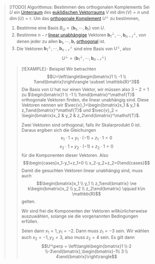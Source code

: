 > [!TODO] Algorithmus: Bestimmen des orthogonalen Komplements
> Sei $U$ ein [Unterraum](../Unterraum.md) des [euklidischen Vektorraums](Abstraktes%20inneres%20Produkt.md) $V$ mit $\dim(V) = n$ und $\dim(U) = r$. Um das [orthogonale Komplement](Orthogonales%20Komplement.md) $U^\perp$ zu bestimmen,
> 1. Bestimme eine Basis $B_{U}=\{\mathbf{b}_1,\cdots,\mathbf{b}_r\}$ von $U$.
> 2. Bestimme $n-r$ [linear unabhängige](../Lineare%20Unabhängigkeit.md) Vektoren $\mathbf{b}_1^\perp,\cdots,\mathbf{b}_{n-r}^\perp$, von denen jeder zu allen $\mathbf{b}_1,\cdots,\mathbf{b}_r$ [orthogonal](Orthogonalität.md) ist.
> 3. Die Vektoren $\mathbf{b}_1^\perp,\cdots,\mathbf{b}_{n-r}^\perp$ sind eine Basis von $U^\perp$, also
> $$U^\perp = \langle\mathbf{b}_1^\perp,\cdots,\mathbf{b}_{n-r}^\perp\rangle$$
> 
> > [!EXAMPLE]- Beispiel
> > Wir betrachten
> > $$U=\left\langle\begin{bmatrix}1 \\ -1 \\ 1\end{bmatrix}\right\rangle \subset \mathbb{R}^3$$
> > Die Basis von $U$ hat nur einen Vektor, wir müssen also $3-2=1$ zu $\begin{bmatrix}1 \\ -1 \\ 1\end{bmatrix}^\mathsf{T}$ orthogonale Vektoren finden, die linear unabhängig sind. Diese Vektoren nennen wir $\vec{v}_1=\begin{bmatrix}x_1 & y_1 & z_1\end{bmatrix}^\mathsf{T}$ und $\vec{v}_2 = \begin{bmatrix}x_2 & y_2 & z_2\end{bmatrix}^\mathsf{T}$.
> > 
> > Zwei Vektoren sind orthogonal, falls ihr Skalarprodukt 0 ist. Daraus ergiben sich die Gleichungen
> > $$x_1\cdot 1 + y_1\cdot (-1) + z_1\cdot 1 = 0$$
> > $$x_2\cdot 1 + y_2\cdot (-1) + z_2\cdot 1 = 0$$
> > für die Komponenten dieser Vektoren.
> > Also
> > $$\begin{cases}x_1-y_1+z_1=0 \\ x_2-y_2+z_2=0\end{cases}$$
> > Damit die gesuchten Vektoren linear unabhängig sind, muss auch
> > $$\begin{bmatrix}x_1 \\ y_1 \\ z_1\end{bmatrix} \ne k\begin{bmatrix}x_2 \\ y_2 \\ z_2\end{bmatrix} \qquad k\in \mathbb{R}$$
> > gelten. 
> > 
> > Wir sind frei die Komponenten der Vektoren willkürlicherweise auszuwählen, solange sie die vorgenannten Bedingungen erfüllen.
> > 
> > Seien dann $x_1 = 1, y_1 = -2$. Dann muss $z_1=-3$ sein. Wir wählen auch $x_2=-1,y_2=3$, also muss $z_2 = 4$ sein. Es gilt dann
> > $$U^\perp = \left\langle\begin{bmatrix}1 \\-2 \\-3\end{bmatrix},\begin{bmatrix}-1\\ 3 \\ 4\end{bmatrix}\right\rangle$$